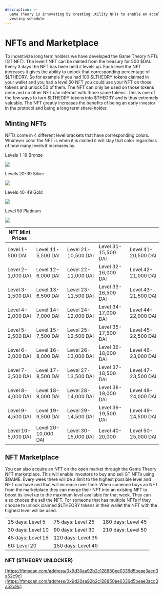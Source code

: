 ```yaml
---
description: >-
  Game Theory is innovating by creating utility NFTs to enable an accelerated
  vesting schedule
---
```


# NFTs and Marketplace

To incentivize long term holders we have developed the Game Theory NFTs (GT NFT). The level 1 NFT can be minted from the treasury for 500 $DAI. Every 3 days the NFT has been held it levels up. Each level the NFT increases it gives the ability to unlock that corresponding percentage of $LTHEORY. So for example if you had 100 $LTHEORY tokens claimed in your wallet and you had a level 50 NFT you could use your NFT on those tokens and unlock 50 of them. The NFT can only be used on those tokens once and no other NFT can interact with those same tokens. This is one of the few ways to turn $LTHEORY tokens into $THEORY and is thus extremely valuable. The NFT greatly increases the benefits of being an early investor in the protocol and being a long term share-holder.

## Minting NFTs

NFTs come in 4 different level brackets that have corresponding colors. Whatever color the NFT is when it is minted it will stay that color regardless of how many levels it increases by.

Levels 1-19 Bronze

![](https://ipfs.io/ipfs/bafybeieibocsz6brwmsjcxxscqr3msnov4lowbu3zv24aue3hobj4falbm)

Levels 20-39 Silver

![](https://ipfs.io/ipfs/bafkreigeh6uj2ex3chwvqldza6stywmisitgzcue3li3pcka26sqwf5ula)

Levels 40-49 Gold

![](https://ipfs.io/ipfs/bafybeifakd4q47bfvmbggw65rhr7lp2butzcgw6osq7udm36jd6ccrst7a)

Level 50 Platinum

![](https://ipfs.io/ipfs/bafkreibpcnpupii2eyb2bkjwa65yduff47szm2gwhm3bvl2j3flky4rjhy)

| NFT Mint Prices    |                     |                      |                     |                      |
| ------------------ | ------------------- | -------------------- | ------------------- | -------------------- |
| Level 1-500 DAI    | Level 11-5,500 DAI  | Level 21- 10,500 DAI | Level 31-15,500 DAI | Level 41-20,500 DAI  |
| Level 2-1,000 DAI  | Level 12-6,000 DAI  | Level 22- 11,000 DAI | Level 32-16,000 DAI | Level 42- 21,000 DAI |
| Level 3-1,500 DAI  | Level 13-6,500 DAI  | Level 23-11,500 DAI  | Level 33-16,500 DAI | Level 43-21,500 DAI  |
| Level 4-2,000 DAI  | Level 14-7,000 DAI  | Level 24-12,000 DAI  | Level 34-17,000 DAI | Level 44-22,000 DAI  |
| Level 5-2,500 DAI  | Level 15-7,500 DAI  | Level 25-12,500 DAI  | Level 35-17,500 DAI | Level 45-22,500 DAI  |
| Level 6-3,000 DAI  | Level 16-8,000 DAI  | Level 26-13,000 DAI  | Level 36-18,000 DAI | Level 46-23,000 DAI  |
| Level 7-3,500 DAI  | Level 17-8,500 DAI  | Level 27-13,500 DAI  | Level 37-18,500 DAI | Level 47-23,500 DAI  |
| Level 8-4,000 DAI  | Level 18-9,000 DAI  | Level 28-14,000 DAI  | Level 38-19,000 DAI | Level 48-24,000 DAI  |
| Level 9-4,500 DAI  | Level 19-9,500 DAI  | Level 29-14,500 DAI  | Level 39-19,500 DAI | Level 49-24,500 DAI  |
| Level 10-5,000 DAI | Level 20-10,000 DAI | Level 30-15,000 DAI  | Level 40-20,000     | Level 50-25,000 DAI  |

## NFT Marketplace

You can also acquire an NFT on the open market through the Game Theory NFT marketplace. This will enable investors to buy and sell GT NFTs using $GAME. Every week there will be a limit to the highest possible level and NFT can have and that will increase over time. When someone buys an NFT from the marketplace they can merge their NFT into an existing NFT to boost its level up to the maximum level available for that week. They can also choose the sell the NFT. For someone that has multiple NFTs if they choose to unlock claimed $LTHEORY tokens in their wallet the NFT with the highest level will be used.

|                   |                    |                    |
| ----------------- | ------------------ | ------------------ |
| 15 days: Level 5  | 75 days: Level 25  | 180 days: Level 45 |
| 30 days: Level 10 | 90 days: Level 30  | 210 days: Level 50 |
| 45 days: Level 15 | 120 days: Level 35 |                    |
| 60: Level 20      | 150 days: Level 40 |                    |

### NFT ($THEORY UNLOCKER)

[https://ftmscan.com/address/0x9d30aa92b2c128850ee0336d5beae3acd3a52c9c](https://ftmscan.com/address/0x9d30aa92b2c128850ee0336d5beae3acd3a52c9c)
